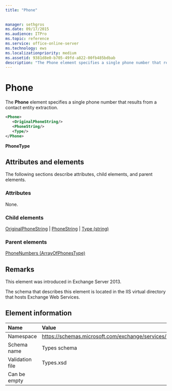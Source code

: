 ```yaml
---
title: "Phone"
 
 
manager: sethgros
ms.date: 09/17/2015
ms.audience: ITPro
ms.topic: reference
ms.service: office-online-server
ms.technology: ews
ms.localizationpriority: medium
ms.assetid: 9381d8e0-b705-49fd-a822-00fb485bdbab
description: "The Phone element specifies a single phone number that results from a contact entity extraction."
---
```


# Phone

The **Phone** element specifies a single phone number that results from a contact entity extraction. 
  
```XML
<Phone>
   <OriginalPhoneString/>
   <PhoneString/>
   <Type/>
</Phone>
```

 **PhoneType**
## Attributes and elements

The following sections describe attributes, child elements, and parent elements.
  
### Attributes

None.
  
### Child elements

[OriginalPhoneString](originalphonestring.md) | [PhoneString](phonestring.md) | [Type (string)](type-string.md)
  
### Parent elements

[PhoneNumbers (ArrayOfPhonesType)](phonenumbers-arrayofphonestype.md)
  
## Remarks

This element was introduced in Exchange Server 2013.
  
The schema that describes this element is located in the IIS virtual directory that hosts Exchange Web Services.
  
## Element information

|**Name**|**Value**|
|:-----|:-----|
|Namespace  <br/> |https://schemas.microsoft.com/exchange/services/2006/types  <br/> |
|Schema name  <br/> |Types schema  <br/> |
|Validation file  <br/> |Types.xsd  <br/> |
|Can be empty  <br/> ||
   